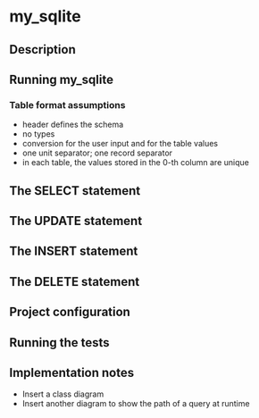 # my_sqlite

## Description

## Running my_sqlite

### Table format assumptions
- header defines the schema
- no types
- conversion for the user input and for the table values
- one unit separator; one record separator
- in each table, the values stored in the 0-th column are unique

## The SELECT statement

## The UPDATE statement

## The INSERT statement

## The DELETE statement

## Project configuration

## Running the tests

## Implementation notes

- Insert a class diagram 
- Insert another diagram to show the path of a query at runtime